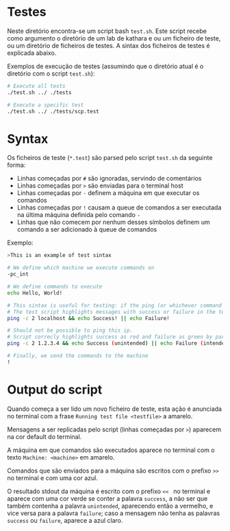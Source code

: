 # Testes

Neste diretório encontra-se um script bash `test.sh`. Este script recebe como argumento o diretório de um lab de kathara e ou um ficheiro de teste, ou um diretório de ficheiros de testes. A sintax dos ficheiros de testes é explicada abaixo. 

Exemplos de execução de testes (assumindo que o diretório atual é o diretório com o script `test.sh`):

```bash
# Execute all tests
./test.sh ../ ./tests

# Execute a specific test
./test.sh ../ ./tests/scp.test
```


# Syntax
Os ficheiros de teste (`*.test`) são parsed pelo script `test.sh` da seguinte forma:

  - Linhas começadas por `#` são ignoradas, servindo de comentários
  - Linhas começadas por `>` são enviadas para o terminal host
  - Linhas começadas por `-` definem a máquina em que executar os comandos
  - Linhas começadas por `!` causam a queue de comandos a ser executada na última máquina definida pelo comando `-`
  - Linhas que não comecem por nenhum desses símbolos definem um comando a ser adicionado à queue de comandos

Exemplo:
```bash
>This is an example of test sintax

# We define which machine we execute commands on
-pc_int

# We define commands to execute
echo Hello, World!

# This sintax is useful for testing: if the ping (or whichever command is used) succeeds, we get the success message, otherwise we get the failure message.
# The test script highlights messages with success or failure in the text
ping -c 2 localhost && echo Success! || echo Failure!

# Should not be possible to ping this ip.
# Script correcly highlights success as red and failure as green by parsing the words intended and unintended
ping -c 2 1.2.3.4 && echo Success (unintended) || echo Failure (intended)

# Finally, we send the commands to the machine
!
```

# Output do script

Quando começa a ser lido um novo ficheiro de teste, esta ação é anunciada no terminal com a frase `Running test file <testfile>` a amarelo.

Mensagens a ser replicadas pelo script (linhas começadas por `>`) aparecem na cor default do terminal. 

A máquina em que comandos são executados aparece no terminal com o texto `Machine: <machine>` em amarelo.

Comandos que são enviados para a máquina são escritos com o prefixo `>> ` no terminal e com uma cor azul.

O resultado stdout da máquina é escrito com o prefixo `<< ` no terminal e aparece com uma cor verde se conter a palavra `success`, a não ser que também contenha a palavra `unintended`, aparecendo então a vermelho, e vice versa para a palavra `failure`; caso a mensagem não tenha as palavras `success` ou `failure`, aparece a azul claro. 
